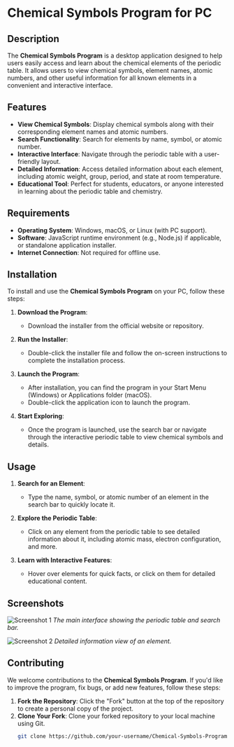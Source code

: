 # Chemical Symbols Program for PC

## Description

The **Chemical Symbols Program** is a desktop application designed to help users easily access and learn about the chemical elements of the periodic table. It allows users to view chemical symbols, element names, atomic numbers, and other useful information for all known elements in a convenient and interactive interface.

## Features

- **View Chemical Symbols**: Display chemical symbols along with their corresponding element names and atomic numbers.
- **Search Functionality**: Search for elements by name, symbol, or atomic number.
- **Interactive Interface**: Navigate through the periodic table with a user-friendly layout.
- **Detailed Information**: Access detailed information about each element, including atomic weight, group, period, and state at room temperature.
- **Educational Tool**: Perfect for students, educators, or anyone interested in learning about the periodic table and chemistry.

## Requirements

- **Operating System**: Windows, macOS, or Linux (with PC support).
- **Software**: JavaScript runtime environment (e.g., Node.js) if applicable, or standalone application installer.
- **Internet Connection**: Not required for offline use.

## Installation

To install and use the **Chemical Symbols Program** on your PC, follow these steps:

1. **Download the Program**:
   - Download the installer from the official website or repository.

2. **Run the Installer**:
   - Double-click the installer file and follow the on-screen instructions to complete the installation process.

3. **Launch the Program**:
   - After installation, you can find the program in your Start Menu (Windows) or Applications folder (macOS).
   - Double-click the application icon to launch the program.

4. **Start Exploring**:
   - Once the program is launched, use the search bar or navigate through the interactive periodic table to view chemical symbols and details.

## Usage

1. **Search for an Element**:
   - Type the name, symbol, or atomic number of an element in the search bar to quickly locate it.
   
2. **Explore the Periodic Table**:
   - Click on any element from the periodic table to see detailed information about it, including atomic mass, electron configuration, and more.

3. **Learn with Interactive Features**:
   - Hover over elements for quick facts, or click on them for detailed educational content.

## Screenshots

![Screenshot 1](assets/screenshot1.png)
*The main interface showing the periodic table and search bar.*

![Screenshot 2](assets/screenshot2.png)
*Detailed information view of an element.*

## Contributing

We welcome contributions to the **Chemical Symbols Program**. If you'd like to improve the program, fix bugs, or add new features, follow these steps:

1. **Fork the Repository**: Click the "Fork" button at the top of the repository to create a personal copy of the project.
2. **Clone Your Fork**: Clone your forked repository to your local machine using Git.
   ```bash
   git clone https://github.com/your-username/Chemical-Symbols-Program-PC.git
